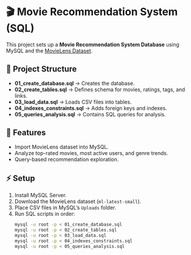 # 🎬 Movie Recommendation System (SQL)

This project sets up a **Movie Recommendation System Database** using MySQL and the [MovieLens Dataset](https://grouplens.org/datasets/movielens/).

## 📂 Project Structure
- **01_create_database.sql** → Creates the database.
- **02_create_tables.sql** → Defines schema for movies, ratings, tags, and links.
- **03_load_data.sql** → Loads CSV files into tables.
- **04_indexes_constraints.sql** → Adds foreign keys and indexes.
- **05_queries_analysis.sql** → Contains SQL queries for analysis.

## 🚀 Features
- Import MovieLens dataset into MySQL.
- Analyze top-rated movies, most active users, and genre trends.
- Query-based recommendation exploration.

## ⚡ Setup
1. Install MySQL Server.
2. Download the MovieLens dataset (`ml-latest-small`).
3. Place CSV files in MySQL’s `Uploads` folder.
4. Run SQL scripts in order:
   ```bash
   mysql -u root -p < 01_create_database.sql
   mysql -u root -p < 02_create_tables.sql
   mysql -u root -p < 03_load_data.sql
   mysql -u root -p < 04_indexes_constraints.sql
   mysql -u root -p < 05_queries_analysis.sql
